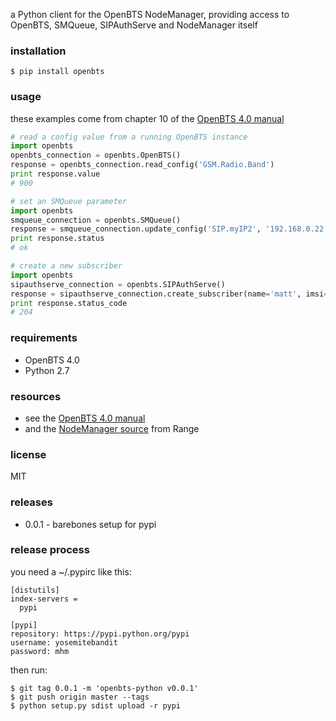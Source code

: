 a Python client for the OpenBTS NodeManager,
providing access to OpenBTS, SMQueue, SIPAuthServe and NodeManager itself


### installation

```shell
$ pip install openbts
```


### usage
these examples come from chapter 10 of the
[OpenBTS 4.0 manual](http://openbts.org/site/wp-content/uploads/2014/07/OpenBTS-4.0-Manual.pdf)

```python
# read a config value from a running OpenBTS instance
import openbts
openbts_connection = openbts.OpenBTS()
response = openbts_connection.read_config('GSM.Radio.Band')
print response.value
# 900

# set an SMQueue parameter
import openbts
smqueue_connection = openbts.SMQueue()
response = smqueue_connection.update_config('SIP.myIP2', '192.168.0.22')
print response.status
# ok

# create a new subscriber
import openbts
sipauthserve_connection = openbts.SIPAuthServe()
response = sipauthserve_connection.create_subscriber(name='matt', imsi='899', ki='+Z3m')
print response.status_code
# 204
```


### requirements
* OpenBTS 4.0
* Python 2.7


### resources
* see the [OpenBTS 4.0 manual](http://openbts.org/site/wp-content/uploads/2014/07/OpenBTS-4.0-Manual.pdf)
* and the [NodeManager source](https://github.com/RangeNetworks/NodeManager) from Range


### license
MIT


### releases
* 0.0.1 - barebones setup for pypi


### release process
you need a ~/.pypirc like this:

```
[distutils]
index-servers =
  pypi

[pypi]
repository: https://pypi.python.org/pypi
username: yosemitebandit
password: mhm
```

then run:

```shell
$ git tag 0.0.1 -m 'openbts-python v0.0.1'
$ git push origin master --tags
$ python setup.py sdist upload -r pypi
```
